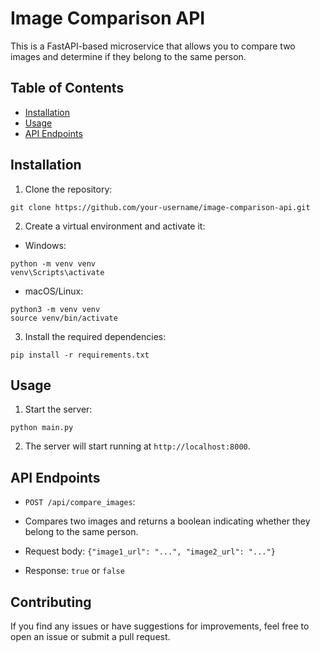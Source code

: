 # Image Comparison API

This is a FastAPI-based microservice that allows you to compare two images and determine if they belong to the same person.

## Table of Contents

- [Installation](#installation)
- [Usage](#usage)
- [API Endpoints](#api-endpoints)

## Installation

1. Clone the repository:

```
git clone https://github.com/your-username/image-comparison-api.git
```

2. Create a virtual environment and activate it:

- Windows:

```
python -m venv venv
venv\Scripts\activate
```

- macOS/Linux:

```
python3 -m venv venv
source venv/bin/activate
```

3. Install the required dependencies:

```
pip install -r requirements.txt
```

## Usage

1. Start the server:

```
python main.py
```

2.  The server will start running at `http://localhost:8000`.

## API Endpoints

- `POST /api/compare_images`:

- Compares two images and returns a boolean indicating whether they belong to the same person.

- Request body: `{"image1_url": "...", "image2_url": "..."}`

- Response: `true` or `false`

## Contributing

If you find any issues or have suggestions for improvements, feel free to open an issue or submit a pull request.
